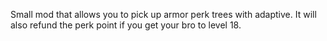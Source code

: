Small mod that allows you to pick up armor perk trees with adaptive. It will also refund the perk point if you get your bro to level 18.
